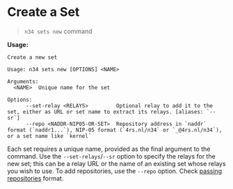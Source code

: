 # Create a Set

> `n34 sets new` command

**Usage:**
```
Create a new set

Usage: n34 sets new [OPTIONS] <NAME>

Arguments:
  <NAME>  Unique name for the set

Options:
      --set-relay <RELAYS>         Optional relay to add it to the set, either as URL or set name to extract its relays. [aliases: `--sr`]
      --repo <NADDR-NIP05-OR-SET>  Repository address in `naddr` format (`naddr1...`), NIP-05 format (`4rs.nl/n34` or `_@4rs.nl/n34`), or a set name like `kernel`
```

Each set requires a unique name, provided as the final argument to the command.
Use the `--set-relays`/`--sr` option to specify the relays for the new set;
this can be a relay URL or the name of an existing set whose relays you wish to
use. To add repositories, use the `--repo` option. Check [passing repositories]
format.

[passing repositories]: /commands.html#passing-repositories
